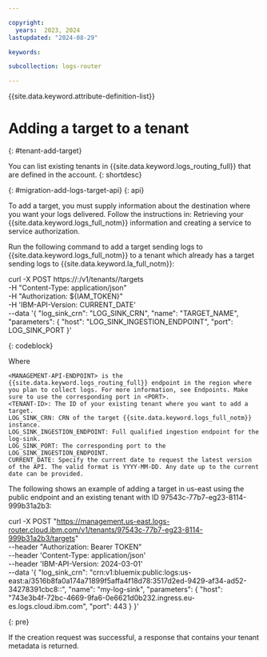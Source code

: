 ```yaml
---

copyright:
  years:  2023, 2024
lastupdated: "2024-08-29"

keywords:

subcollection: logs-router

---
```


{{site.data.keyword.attribute-definition-list}}

# Adding a target to a tenant
{: #tenant-add-target}

You can list existing tenants in {{site.data.keyword.logs_routing_full}} that are defined in the account.
{: shortdesc}







{: #migration-add-logs-target-api} {: api}

To add a target, you must supply information about the destination where you want your logs delivered. Follow the instructions in: Retrieving your {{site.data.keyword.logs_full_notm}} information and creating a service to service authorization.

Run the following command to add a target sending logs to {{site.data.keyword.logs_full_notm}} to a tenant which already has a target sending logs to {{site.data.keyword.la_full_notm}}:

curl -X POST https://<MANAGEMENT-API-ENDPOINT>:<PORT>/v1/tenants/<TENANT-ID>/targets \
-H "Content-Type: application/json" \
-H "Authorization: ${IAM_TOKEN}" \
-H 'IBM-API-Version: CURRENT_DATE' \
--data '{
        "log_sink_crn": "LOG_SINK_CRN",
        "name": "TARGET_NAME",
        "parameters": {
            "host": "LOG_SINK_INGESTION_ENDPOINT",
            "port": LOG_SINK_PORT
        }'

{: codeblock}

Where

    <MANAGEMENT-API-ENDPOINT> is the {{site.data.keyword.logs_routing_full}} endpoint in the region where you plan to collect logs. For more information, see Endpoints. Make sure to use the corresponding port in <PORT>.
    <TENANT-ID>: The ID of your existing tenant where you want to add a target.
    LOG_SINK_CRN: CRN of the target {{site.data.keyword.logs_full_notm}} instance.
    LOG_SINK_INGESTION_ENDPOINT: Full qualified ingestion endpoint for the log-sink.
    LOG_SINK_PORT: The corresponding port to the LOG_SINK_INGESTION_ENDPOINT.
    CURRENT_DATE: Specify the current date to request the latest version of the API. The valid format is YYYY-MM-DD. Any date up to the current date can be provided.

The following shows an example of adding a target in us-east using the public endpoint and an existing tenant with ID 97543c-77b7-eg23-8114-999b31a2b3:

curl -X POST "https://management.us-east.logs-router.cloud.ibm.com/v1/tenants/97543c-77b7-eg23-8114-999b31a2b3/targets" \
--header "Authorization: Bearer TOKEN" \
--header 'Content-Type: application/json' \
--header 'IBM-API-Version: 2024-03-01' \
--data '{
            "log_sink_crn": "crn:v1:bluemix:public:logs:us-east:a/3516b8fa0a174a71899f5affa4f18d78:3517d2ed-9429-af34-ad52-34278391cbc8::",
            "name": "my-log-sink",
            "parameters": {
                "host": "743e3b4f-72bc-4669-9fa6-0e6621d0b232.ingress.eu-es.logs.cloud.ibm.com",
                "port": 443
                }
        }'

{: pre}

If the creation request was successful, a response that contains your tenant metadata is returned.
